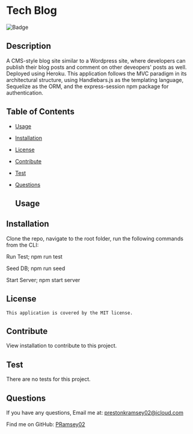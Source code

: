 #  Tech Blog
  ![Badge](https://img.shields.io/badge/License-MIT-blue.svg)
  ## Description
  A CMS-style blog site similar to a Wordpress site, where developers can publish their blog posts and comment on other deveopers' posts as well. Deployed using Heroku. This application follows the MVC paradigm in its architectural structure, using Handlebars.js as the templating language, Sequelize as the ORM, and the express-session npm package for authentication.

## Table of Contents
- [Usage](#usage)
- [Installation](#installation)
- [License](#license)
- [Contribute](#contribute)
- [Test](#test)
- [Questions](#questions)

  ## Usage
  
 
## Installation
  Clone the repo, navigate to the root folder, run the following commands from the CLI:
  
Run Test;
npm run test

Seed DB;
npm run seed

Start Server;
npm start server

## License
    This application is covered by the MIT license.

## Contribute
  View installation to contribute to this project.

## Test
  There are no tests for this project.

## Questions
If you have any questions, Email me at: prestonkramsey02@icloud.com 
  
  Find me on GitHub: [PRamsey02](https://github.com/PRamsey02)